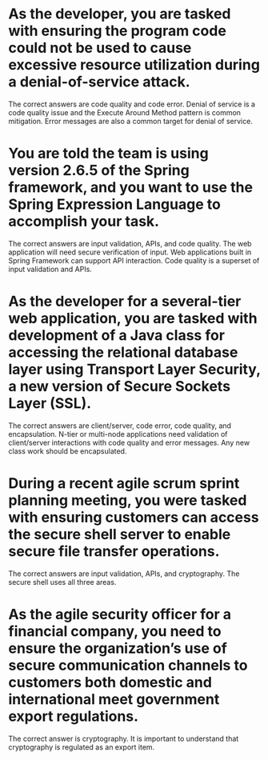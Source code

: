 # As the developer, you are tasked with ensuring the program code could not be used to cause excessive resource utilization during a denial-of-service attack.
The correct answers are code quality and code error. Denial of service is a code quality issue and the Execute Around Method pattern is common mitigation. Error messages are also a common target for denial of service.

# You are told the team is using version 2.6.5 of the Spring framework, and you want to use the Spring Expression Language to accomplish your task.
The correct answers are input validation, APIs, and code quality. The web application will need secure verification of input. Web applications built in Spring Framework can support API interaction. Code quality is a superset of input validation and APIs.

# As the developer for a several-tier web application, you are tasked with development of a Java class for accessing the relational database layer using Transport Layer Security, a new version of Secure Sockets Layer (SSL).
The correct answers are client/server, code error, code quality, and encapsulation. N-tier or multi-node applications need validation of client/server interactions with code quality and error messages. Any new class work should be encapsulated.

# During a recent agile scrum sprint planning meeting, you were tasked with ensuring customers can access the secure shell server to enable secure file transfer operations.
The correct answers are input validation, APIs, and cryptography. The secure shell uses all three areas.

# As the agile security officer for a financial company, you need to ensure the organization’s use of secure communication channels to customers both domestic and international meet government export regulations.
The correct answer is cryptography. It is important to understand that cryptography is regulated as an export item.